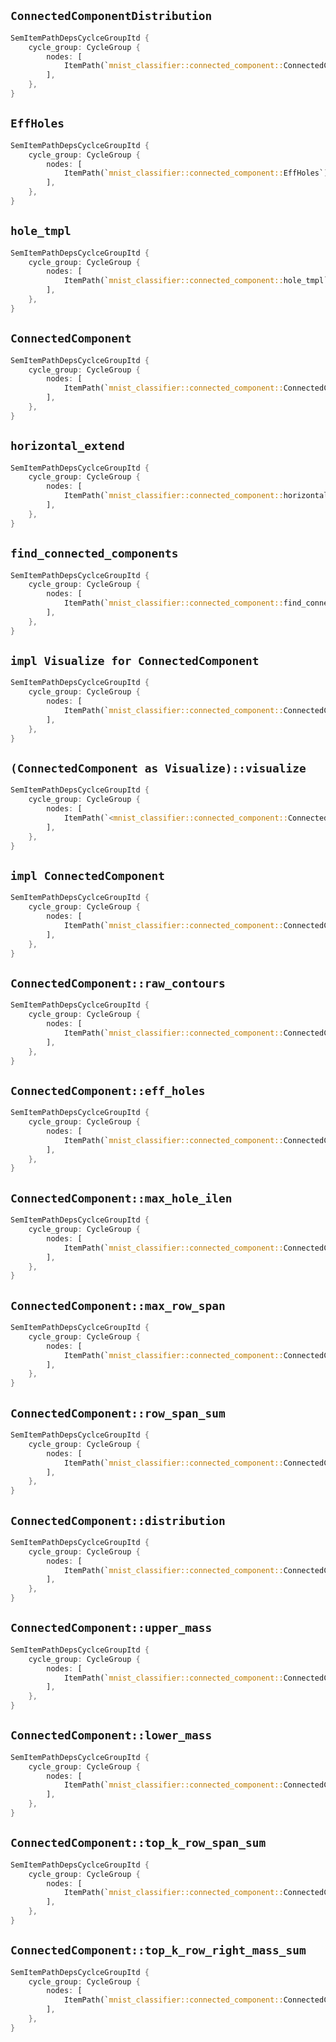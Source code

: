 ## `ConnectedComponentDistribution`

```rust
SemItemPathDepsCyclceGroupItd {
    cycle_group: CycleGroup {
        nodes: [
            ItemPath(`mnist_classifier::connected_component::ConnectedComponentDistribution`),
        ],
    },
}
```

## `EffHoles`

```rust
SemItemPathDepsCyclceGroupItd {
    cycle_group: CycleGroup {
        nodes: [
            ItemPath(`mnist_classifier::connected_component::EffHoles`),
        ],
    },
}
```

## `hole_tmpl`

```rust
SemItemPathDepsCyclceGroupItd {
    cycle_group: CycleGroup {
        nodes: [
            ItemPath(`mnist_classifier::connected_component::hole_tmpl`),
        ],
    },
}
```

## `ConnectedComponent`

```rust
SemItemPathDepsCyclceGroupItd {
    cycle_group: CycleGroup {
        nodes: [
            ItemPath(`mnist_classifier::connected_component::ConnectedComponent`),
        ],
    },
}
```

## `horizontal_extend`

```rust
SemItemPathDepsCyclceGroupItd {
    cycle_group: CycleGroup {
        nodes: [
            ItemPath(`mnist_classifier::connected_component::horizontal_extend`),
        ],
    },
}
```

## `find_connected_components`

```rust
SemItemPathDepsCyclceGroupItd {
    cycle_group: CycleGroup {
        nodes: [
            ItemPath(`mnist_classifier::connected_component::find_connected_components`),
        ],
    },
}
```

## `impl Visualize for ConnectedComponent`

```rust
SemItemPathDepsCyclceGroupItd {
    cycle_group: CycleGroup {
        nodes: [
            ItemPath(`mnist_classifier::connected_component::ConnectedComponent as core::visual::Visualize(0)`),
        ],
    },
}
```

## `(ConnectedComponent as Visualize)::visualize`

```rust
SemItemPathDepsCyclceGroupItd {
    cycle_group: CycleGroup {
        nodes: [
            ItemPath(`<mnist_classifier::connected_component::ConnectedComponent as core::visual::Visualize(0)>::visualize`),
        ],
    },
}
```

## `impl ConnectedComponent`

```rust
SemItemPathDepsCyclceGroupItd {
    cycle_group: CycleGroup {
        nodes: [
            ItemPath(`mnist_classifier::connected_component::ConnectedComponent(0)`),
        ],
    },
}
```

## `ConnectedComponent::raw_contours`

```rust
SemItemPathDepsCyclceGroupItd {
    cycle_group: CycleGroup {
        nodes: [
            ItemPath(`mnist_classifier::connected_component::ConnectedComponent(0)::raw_contours`),
        ],
    },
}
```

## `ConnectedComponent::eff_holes`

```rust
SemItemPathDepsCyclceGroupItd {
    cycle_group: CycleGroup {
        nodes: [
            ItemPath(`mnist_classifier::connected_component::ConnectedComponent(0)::eff_holes`),
        ],
    },
}
```

## `ConnectedComponent::max_hole_ilen`

```rust
SemItemPathDepsCyclceGroupItd {
    cycle_group: CycleGroup {
        nodes: [
            ItemPath(`mnist_classifier::connected_component::ConnectedComponent(0)::max_hole_ilen`),
        ],
    },
}
```

## `ConnectedComponent::max_row_span`

```rust
SemItemPathDepsCyclceGroupItd {
    cycle_group: CycleGroup {
        nodes: [
            ItemPath(`mnist_classifier::connected_component::ConnectedComponent(0)::max_row_span`),
        ],
    },
}
```

## `ConnectedComponent::row_span_sum`

```rust
SemItemPathDepsCyclceGroupItd {
    cycle_group: CycleGroup {
        nodes: [
            ItemPath(`mnist_classifier::connected_component::ConnectedComponent(0)::row_span_sum`),
        ],
    },
}
```

## `ConnectedComponent::distribution`

```rust
SemItemPathDepsCyclceGroupItd {
    cycle_group: CycleGroup {
        nodes: [
            ItemPath(`mnist_classifier::connected_component::ConnectedComponent(0)::distribution`),
        ],
    },
}
```

## `ConnectedComponent::upper_mass`

```rust
SemItemPathDepsCyclceGroupItd {
    cycle_group: CycleGroup {
        nodes: [
            ItemPath(`mnist_classifier::connected_component::ConnectedComponent(0)::upper_mass`),
        ],
    },
}
```

## `ConnectedComponent::lower_mass`

```rust
SemItemPathDepsCyclceGroupItd {
    cycle_group: CycleGroup {
        nodes: [
            ItemPath(`mnist_classifier::connected_component::ConnectedComponent(0)::lower_mass`),
        ],
    },
}
```

## `ConnectedComponent::top_k_row_span_sum`

```rust
SemItemPathDepsCyclceGroupItd {
    cycle_group: CycleGroup {
        nodes: [
            ItemPath(`mnist_classifier::connected_component::ConnectedComponent(0)::top_k_row_span_sum`),
        ],
    },
}
```

## `ConnectedComponent::top_k_row_right_mass_sum`

```rust
SemItemPathDepsCyclceGroupItd {
    cycle_group: CycleGroup {
        nodes: [
            ItemPath(`mnist_classifier::connected_component::ConnectedComponent(0)::top_k_row_right_mass_sum`),
        ],
    },
}
```
